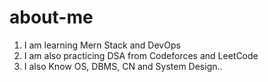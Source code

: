 # about-me
1. I am learning Mern Stack and DevOps
2. I am also practicing DSA from Codeforces and LeetCode
3. I also Know OS, DBMS, CN and System Design..
